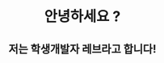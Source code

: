<html>
  <body>
     <h1 style="text-align: center;">안녕하세요 ?</h1>
     <h2 style="text-align: center;">저는 학생개발자 레브라고 합니다! </h1>
  </body>
</html>
